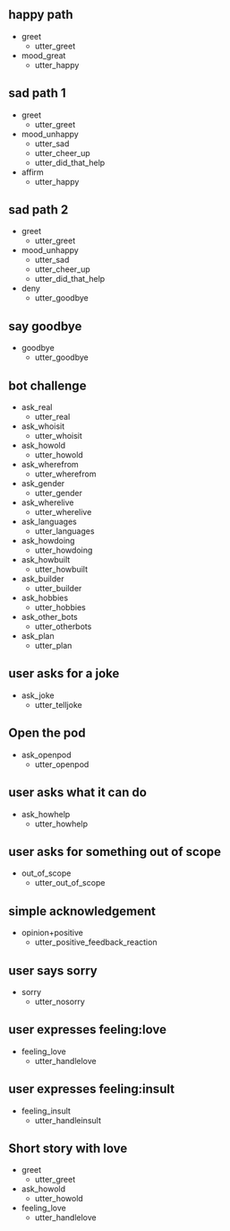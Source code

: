 ## happy path
* greet
  - utter_greet
* mood_great
  - utter_happy

## sad path 1
* greet
  - utter_greet
* mood_unhappy
  - utter_sad
  - utter_cheer_up
  - utter_did_that_help
* affirm
  - utter_happy

## sad path 2
* greet
  - utter_greet
* mood_unhappy
  - utter_sad
  - utter_cheer_up
  - utter_did_that_help
* deny
  - utter_goodbye

## say goodbye
* goodbye
  - utter_goodbye

## bot challenge
* ask_real
  - utter_real
* ask_whoisit
  - utter_whoisit
* ask_howold
  - utter_howold
* ask_wherefrom
  - utter_wherefrom
* ask_gender
  - utter_gender
* ask_wherelive
  - utter_wherelive
* ask_languages
  - utter_languages
* ask_howdoing
  - utter_howdoing
* ask_howbuilt
  - utter_howbuilt
* ask_builder
  - utter_builder
* ask_hobbies
  - utter_hobbies
* ask_other_bots
  - utter_otherbots
* ask_plan
  - utter_plan

## user asks for a joke
* ask_joke
  - utter_telljoke

## Open the pod
* ask_openpod
  - utter_openpod

## user asks what it can do
* ask_howhelp
  - utter_howhelp

## user asks for something out of scope
* out_of_scope
  - utter_out_of_scope

## simple acknowledgement
* opinion+positive
  - utter_positive_feedback_reaction

## user says sorry
* sorry
  - utter_nosorry

## user expresses feeling:love
* feeling_love
  - utter_handlelove

## user expresses feeling:insult
* feeling_insult
  - utter_handleinsult

## Short story with love

* greet
    - utter_greet
* ask_howold
    - utter_howold
* feeling_love
    - utter_handlelove
